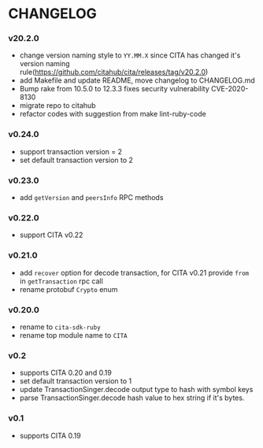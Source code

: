 # CHANGELOG

### v20.2.0

* change version naming style to `YY.MM.X` since CITA has changed it's version naming rule(https://github.com/citahub/cita/releases/tag/v20.2.0)
* add Makefile and update README, move changelog to CHANGELOG.md
* Bump rake from 10.5.0 to 12.3.3 fixes security vulnerability CVE-2020-8130
* migrate repo to citahub
* refactor codes with suggestion from make lint-ruby-code


### v0.24.0

* support transaction version = 2
* set default transaction version to 2

### v0.23.0

* add `getVersion` and `peersInfo` RPC methods

### v0.22.0

* support CITA v0.22

### v0.21.0

* add `recover` option for decode transaction, for CITA v0.21 provide `from` in `getTransaction` rpc call
* rename protobuf `Crypto` enum

### v0.20.0

* rename to `cita-sdk-ruby`
* rename top module name to `CITA`

### v0.2

* supports CITA 0.20 and 0.19
* set default transaction version to 1
* update TransactionSinger.decode output type to hash with symbol keys
* parse TransactionSinger.decode hash value to hex string if it's bytes.

### v0.1

* supports CITA 0.19
